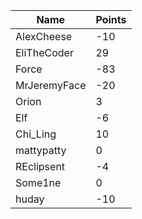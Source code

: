 | Name         | Points |
|--------------|--------|
| AlexCheese   | -10    |
| EliTheCoder  | 29     |
| Force        | -83    |
| MrJeremyFace | -20    |
| Orion        | 3      |
| Elf          | -6     |
| Chi_Ling     | 10     |
| mattypatty   | 0      |
| REclipsent   | -4     |
| Some1ne      | 0      |
| huday        | -10    |